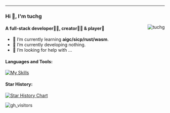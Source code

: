 
<hr>

### Hi 👋, I'm tuchg

<img align="right" src="https://github-readme-stats.vercel.app/api?username=tuchg&show_icons=true&icon_color=805AD5&text_color=718096&bg_color=ffffff&hide_border=true&include_all_commits=false&hide_title=true&layout=compact" alt="tuchg" />

#### A full-stack developer👨‍💻, creator🧙‍♂️ & player🤹

- 🌱 I’m currently learning **aigc/sicp/rust/wasm**.
- 🔭 I’m currently developing nothing.
- 🤔 I’m looking for help with ...


#### Languages and Tools:
[![My Skills](https://skillicons.dev/icons?i=rust,ts,kotlin,java,python,go,docker,androidstudio,wasm,redis,sqlite,figma&theme=light)](https://skillicons.dev)

#### Star History:

<a href="https://star-history.com/#tuchg/ChinesePinyin-CodeCompletionHelper&tuchg/vuec-rs&tuchg/SimpleICVEMOOCHelper&Date">
  <picture>
    <source media="(prefers-color-scheme: dark)" srcset="https://api.star-history.com/svg?repos=tuchg/ChinesePinyin-CodeCompletionHelper%2Ctuchg/vuec-rs%2Ctuchg/SimpleICVEMOOCHelper&type=Date&theme=dark" />
    <source media="(prefers-color-scheme: light)" srcset="https://api.star-history.com/svg?repos=tuchg/ChinesePinyin-CodeCompletionHelper%2Ctuchg/vuec-rs%2Ctuchg/SimpleICVEMOOCHelper&type=Date" />
    <img alt="Star History Chart" src="https://api.star-history.com/svg?repos=tuchg/ChinesePinyin-CodeCompletionHelper%2Ctuchg/vuec-rs%2Ctuchg/SimpleICVEMOOCHelper&type=Date" />
  </picture>
</a>

![gh_visitors](https://profile-counter.glitch.me/tuchg/count.svg)
